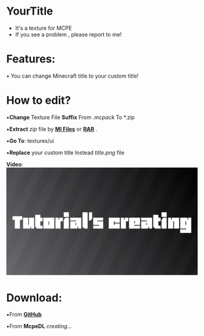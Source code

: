 # YourTitle
+ It's a texture for MCPE
+ If you see a problem , please report to me!

# Features:
• You can change Minecraft title to your custom title!

# How to edit?

:black_small_square:**Change** Texture File **Suffix** From *.mcpack* To *.zip

:black_small_square:**Extract** *zip* file by [**MI Files**](https://play.google.com/store/apps/details?id=com.mi.android.globalFileexplorer) or [**RAR**](https://play.google.com/store/apps/details?id=com.rarlab.rar) .

:black_small_square:**Go To**: textures/ui

:black_small_square:**Replace** your custom title Instead *title.png* file



**Video**:
![TutorialVideo](https://raw.githubusercontent.com/kingboydeve/kingboydeve/main/%DB%B2%DB%B0%DB%B2%DB%B2%DB%B0%DB%B7%DB%B0%DB%B7_%DB%B1%DB%B4%DB%B0%DB%B3%DB%B0%DB%B2.jpg)
# Download:


:black_small_square:From [**GitHub**](https://github.com/kingboydeve/YourTitle/releases/download/untagged-2af82fee7cd3568314aa/YourTitle1.1.mcpack)

:black_small_square:From **McpeDL** *creating...*
